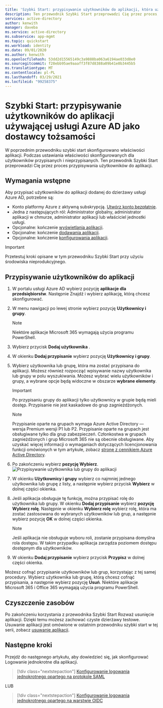 ```yaml
---
title: 'Szybki Start: przypisywanie użytkowników do aplikacji, która używa Azure Active Directory jako dostawcy tożsamości'
description: Ten przewodnik Szybki Start przeprowadzi Cię przez proces, dzięki któremu użytkownicy mogą korzystać z aplikacji, która została skonfigurowana do korzystania z usługi Azure AD jako dostawcy tożsamości.
services: active-directory
author: kenwith
manager: daveba
ms.service: active-directory
ms.subservice: app-mgmt
ms.topic: quickstart
ms.workload: identity
ms.date: 09/01/2020
ms.author: kenwith
ms.openlocfilehash: 53dd2d15565149c3a9888ba063a6194ae033d8e0
ms.sourcegitcommit: f28ebb95ae9aaaff3f87d8388a09b41e0b3445b5
ms.translationtype: MT
ms.contentlocale: pl-PL
ms.lasthandoff: 03/29/2021
ms.locfileid: "99258375"
---
```

# <a name="quickstart-assign-users-to-an-app-that-is-using-azure-ad-as-an-identity-provider"></a>Szybki Start: przypisywanie użytkowników do aplikacji używającej usługi Azure AD jako dostawcy tożsamości

W poprzednim przewodniku szybki start skonfigurowano właściwości aplikacji. Podczas ustawiania właściwości skonfigurowanych dla użytkowników przypisanych i nieprzypisanych. Ten przewodnik Szybki Start przeprowadzi Cię przez proces przypisywania użytkowników do aplikacji.

## <a name="prerequisites"></a>Wymagania wstępne

Aby przypisać użytkowników do aplikacji dodanej do dzierżawy usługi Azure AD, potrzebne są:

- Konto platformy Azure z aktywną subskrypcją. [Utwórz konto bezpłatnie](https://azure.microsoft.com/free/?WT.mc_id=A261C142F).
- Jedna z następujących ról: Administrator globalny, administrator aplikacji w chmurze, administrator aplikacji lub właściciel jednostki usługi.
- Opcjonalne: kończenie [wyświetlania aplikacji](view-applications-portal.md).
- Opcjonalne: kończenie [dodawania aplikacji](add-application-portal.md).
- Opcjonalne: kończenie [konfigurowania aplikacji](add-application-portal-configure.md).

>[!IMPORTANT]
>Przetestuj kroki opisane w tym przewodniku Szybki Start przy użyciu środowiska nieprodukcyjnego.

## <a name="assign-users-to-an-app"></a>Przypisywanie użytkowników do aplikacji
1. W portalu usługi Azure AD wybierz pozycję **aplikacje dla przedsiębiorstw**. Następnie Znajdź i wybierz aplikację, którą chcesz skonfigurować.
2. W menu nawigacji po lewej stronie wybierz pozycję **Użytkownicy i grupy**.
   > [!NOTE]
   > Niektóre aplikacje Microsoft 365 wymagają użycia programu PowerShell. 
3. Wybierz przycisk **Dodaj użytkownika** .
4. W okienku **Dodaj przypisanie** wybierz pozycję **Użytkownicy i grupy**.
5. Wybierz użytkownika lub grupę, która ma zostać przypisana do aplikacji. Możesz również rozpocząć wpisywanie nazwy użytkownika lub grupy w polu wyszukiwania. Możesz wybrać wielu użytkowników i grupy, a wybrane opcje będą widoczne w obszarze **wybrane elementy**.
    > [!IMPORTANT]
    > Po przypisaniu grupy do aplikacji tylko użytkownicy w grupie będą mieli dostęp. Przypisanie nie jest kaskadowe do grup zagnieżdżonych.

    > [!NOTE]
    > Przypisanie oparte na grupach wymaga Azure Active Directory — wersja Premium wersji P1 lub P2. Przypisanie oparte na grupach jest obsługiwane tylko dla grup zabezpieczeń. Członkostwa w grupach zagnieżdżonych i grup Microsoft 365 nie są obecnie obsługiwane. Aby uzyskać więcej informacji o wymaganiach dotyczących licencjonowania funkcji omówionych w tym artykule, zobacz [stronę z cennikiem Azure Active Directory](https://azure.microsoft.com/pricing/details/active-directory). 
6. Po zakończeniu wybierz **pozycję Wybierz**.
   ![Przypisywanie użytkownika lub grupy do aplikacji](./media/assign-user-or-group-access-portal/assign-users.png)
7. W okienku **Użytkownicy i grupy** wybierz co najmniej jednego użytkownika lub grupę z listy, a następnie wybierz przycisk **Wybierz** w dolnej części okienka.
8. Jeśli aplikacja obsługuje tę funkcję, można przypisać rolę do użytkownika lub grupy. W okienku **Dodaj przypisanie** wybierz **pozycję Wybierz rolę**. Następnie w okienku **Wybierz rolę** wybierz rolę, która ma zostać zastosowana do wybranych użytkowników lub grup, a następnie wybierz pozycję **OK** w dolnej części okienka. 
    > [!NOTE]
    > Jeśli aplikacja nie obsługuje wyboru roli, zostanie przypisana domyślna rola dostępu. W takim przypadku aplikacja zarządza poziomem dostępu dostępnym dla użytkowników.
9. W okienku **Dodaj przypisanie** wybierz przycisk **Przypisz** w dolnej części okienka.

Możesz cofnąć przypisanie użytkowników lub grup, korzystając z tej samej procedury. Wybierz użytkownika lub grupę, którą chcesz cofnąć przypisania, a następnie wybierz pozycję **Usuń**. Niektóre aplikacje Microsoft 365 i Office 365 wymagają użycia programu PowerShell. 

## <a name="clean-up-resources"></a>Czyszczenie zasobów

Po zakończeniu korzystania z przewodnika Szybki Start Rozważ usunięcie aplikacji. Dzięki temu możesz zachować czyste dzierżawy testowe. Usuwanie aplikacji jest omówione w ostatnim przewodniku szybki start w tej serii, zobacz [usuwanie aplikacji](delete-application-portal.md).

## <a name="next-steps"></a>Następne kroki

Przejdź do następnego artykułu, aby dowiedzieć się, jak skonfigurować Logowanie jednokrotne dla aplikacji.
> [!div class="nextstepaction"]
> [Konfigurowanie logowania jednokrotnego opartego na protokole SAML](add-application-portal-setup-sso.md)

LUB

> [!div class="nextstepaction"]
> [Konfigurowanie logowania jednokrotnego opartego na warstwie OIDC](add-application-portal-setup-oidc-sso.md)
